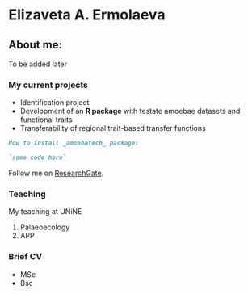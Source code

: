 # Elizaveta A. Ermolaeva

## About me:

To be added later

### My current projects

- Identification project
- Development of an **R package** with testate amoebae datasets and functional traits
- Transferability of regional trait-based transfer functions

```markdown
How to install _amoebatech_ package:

`some code here`

```

Follow me on [ResearchGate](https://www.researchgate.net/profile/Elizaveta-Ermolaeva-2).

### Teaching

My teaching at UNiNE

1. Palaeoecology
2. APP

### Brief CV

- MSc
- Bsc

